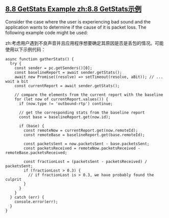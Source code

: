
## [8.8 GetStats Example zh:8.8 GetStats示例](http://w3c.github.io/webrtc-pc/#getstats-example)

Consider the case where the user is experiencing bad sound and the application wants to determine if the cause of it is packet loss. The following example code might be used:

zh:考虑用户遇到不良声音并且应用程序想要确定其原因是否是丢包的情况。可能使用以下示例代码：

```
async function gatherStats() {
  try {
    const sender = pc.getSenders()[0];
    const baselineReport = await sender.getStats();
    await new Promise((resolve) => setTimeout(resolve, aBit)); // ... wait a bit
    const currentReport = await sender.getStats();

    // compare the elements from the current report with the baseline
    for (let now of currentReport.values()) {
      if (now.type != 'outbound-rtp') continue;

      // get the corresponding stats from the baseline report
      const base = baselineReport.get(now.id);

      if (base) {
        const remoteNow = currentReport.get(now.remoteId);
        const remoteBase = baselineReport.get(base.remoteId);

        const packetsSent = now.packetsSent - base.packetsSent;
        const packetsReceived = remoteNow.packetsReceived - remoteBase.packetsReceived;

        const fractionLost = (packetsSent - packetsReceived) / packetsSent;
        if (fractionLost > 0.3) {
          // if fractionLost is > 0.3, we have probably found the culprit
        }
      }
    }
  } catch (err) {
    console.error(err);
  }
}

```


